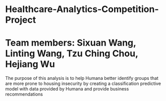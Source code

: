 # Healthcare-Analytics-Competition-Project
# Team members: Sixuan Wang, Linting Wang, Tzu Ching Chou, Hejiang Wu
The purpose of this analysis is to help Humana better identify groups that are more prone to housing insecurity by creating a classification predictive model with data provided by Humana and provide business recommendations
